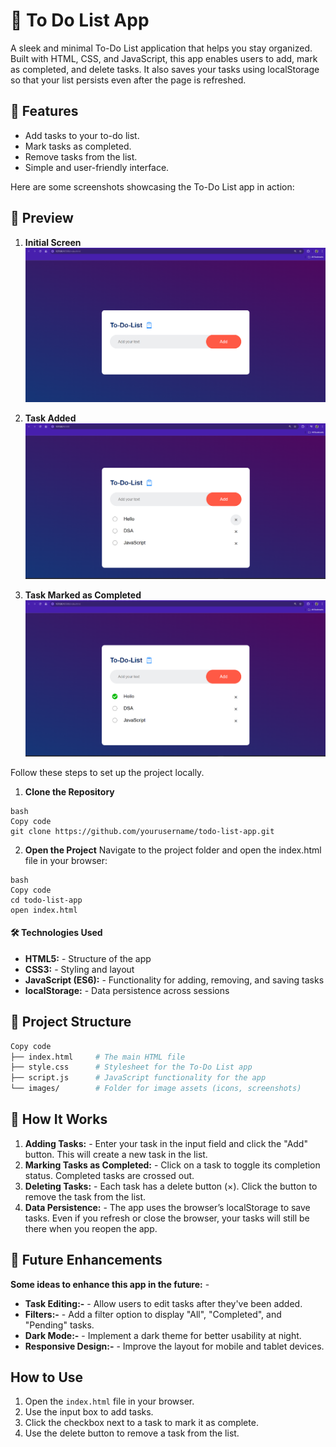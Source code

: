# 📝 To Do List App
A sleek and minimal To-Do List application that helps you stay organized. Built with HTML, CSS, and JavaScript, this app enables users to add, mark as completed, and delete tasks. It also saves your tasks using localStorage so that your list persists even after the page is refreshed.

## 🌟 Features
- Add tasks to your to-do list.
- Mark tasks as completed.
- Remove tasks from the list.
- Simple and user-friendly interface.


Here are some screenshots showcasing the To-Do List app in action:
## 🎨 Preview
1. **Initial Screen** 
   ![Main Interface](./Screenshots/1.png)

2. **Task Added** 
   ![Creating a Tier List](./Screenshots/2.png)

3. **Task Marked as Completed**
   ![Saved Tier List Example](./Screenshots/3.png)


Follow these steps to set up the project locally.

1. **Clone the Repository**
```
bash
Copy code
git clone https://github.com/yourusername/todo-list-app.git
```
2. **Open the Project**
Navigate to the project folder and open the index.html file in your browser:

```
bash
Copy code
cd todo-list-app
open index.html
```

#### 🛠️ Technologies Used
- **HTML5:** - Structure of the app
- **CSS3:** - Styling and layout
- **JavaScript (ES6):** - Functionality for adding, removing, and saving tasks
- **localStorage:** - Data persistence across sessions

## 📁 Project Structure
```graphql
Copy code
├── index.html     # The main HTML file
├── style.css      # Stylesheet for the To-Do List app
├── script.js      # JavaScript functionality for the app
└── images/        # Folder for image assets (icons, screenshots)
```

## 📖 How It Works
1. **Adding Tasks:** - Enter your task in the input field and click the "Add" button. This will create a new task in the list.
2. **Marking Tasks as Completed:** - Click on a task to toggle its completion status. Completed tasks are crossed out.
3. **Deleting Tasks:** - Each task has a delete button (×). Click the button to remove the task from the list.
4. **Data Persistence:** - The app uses the browser’s localStorage to save tasks. Even if you refresh or close the browser, your tasks will still be there when you reopen the app.

## 🎯 Future Enhancements
**Some ideas to enhance this app in the future:** -

- **Task Editing:-** - Allow users to edit tasks after they've been added.
- **Filters:-** - Add a filter option to display "All", "Completed", and "Pending" tasks.
- **Dark Mode:-** - Implement a dark theme for better usability at night.
- **Responsive Design:-** - Improve the layout for mobile and tablet devices.


## How to Use

1. Open the `index.html` file in your browser.
2. Use the input box to add tasks.
3. Click the checkbox next to a task to mark it as complete.
4. Use the delete button to remove a task from the list.


